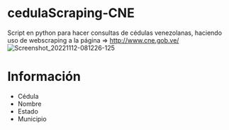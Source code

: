 # cedulaScraping-CNE

Script en python para hacer consultas de cédulas venezolanas, haciendo uso de webscraping a la página => http://www.cne.gob.ve/ 
![Screenshot_20221112-081226-125](https://user-images.githubusercontent.com/114892766/201479380-ec227349-5598-47a4-9943-2012a47e580a.png)

# Información
- Cédula 
- Nombre
- Estado
- Municipio 
